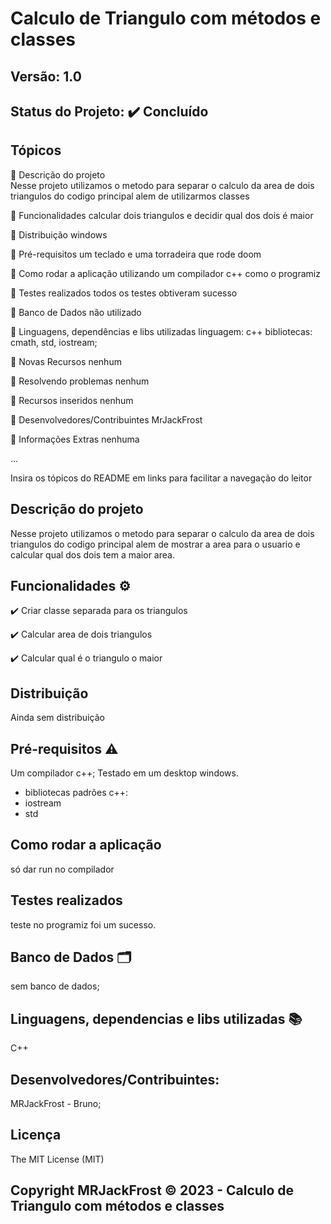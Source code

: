 # Calculo de Triangulo com métodos e classes
## Versão: 1.0 
## Status do Projeto: ✔️ Concluído

## Tópicos
🔹 Descrição do projeto </br>
Nesse projeto utilizamos o metodo para separar o calculo da area de dois triangulos do codigo principal alem de utilizarmos classes

🔹 Funcionalidades
calcular dois triangulos e decidir qual dos dois é maior 

🔹 Distribuição
windows

🔹 Pré-requisitos
um teclado e uma torradeira que rode doom

🔹 Como rodar a aplicação
utilizando um compilador c++ como o programiz

🔹 Testes realizados
todos os testes obtiveram sucesso

🔹 Banco de Dados
não utilizado

🔹 Linguagens, dependências e libs utilizadas
linguagem: c++
bibliotecas: cmath, std, iostream;


🔹 Novas Recursos
nenhum

🔹 Resolvendo problemas
nenhum

🔹 Recursos inseridos
nenhum

🔹 Desenvolvedores/Contribuintes
MrJackFrost

🔹 Informações Extras
nenhuma


...

Insira os tópicos do README em links para facilitar a navegação do leitor

## Descrição do projeto
Nesse projeto utilizamos o metodo para separar o calculo da area de dois triangulos do codigo principal alem de
mostrar a area para o usuario e calcular qual dos dois tem a maior area.

## Funcionalidades ⚙️
✔️ Criar classe separada para os triangulos

✔️ Calcular area de dois triangulos

✔️ Calcular qual é o triangulo o maior

## Distribuição
Ainda sem distribuição

## Pré-requisitos ⚠️    
Um compilador c++;
Testado em um desktop windows.
- bibliotecas padrões c++:
- iostream
- std

## Como rodar a aplicação 
só dar run no compilador

## Testes realizados
teste no programiz foi um sucesso.

## Banco de Dados 🗂️
sem banco de dados;

## Linguagens, dependencias e libs utilizadas 📚
C++

## Desenvolvedores/Contribuintes:
MRJackFrost - Bruno;

## Licença
The MIT License (MIT)

## Copyright MRJackFrost ©️ 2023 - Calculo de Triangulo com métodos e classes
